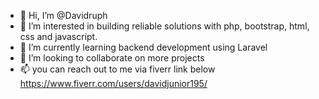 - 👋 Hi, I’m @Davidruph
- 👀 I’m interested in building reliable solutions with php, bootstrap, html, css and javascript.
- 🌱 I’m currently learning backend development using Laravel 
- 💞️ I’m looking to collaborate on more projects 
- 📫 you can reach out to me via fiverr link below
https://www.fiverr.com/users/davidjunior195/

<!---
Davidruph/Davidruph is a ✨ special ✨ repository because its `README.md` (this file) appears on your GitHub profile.
You can click the Preview link to take a look at your changes.
--->
